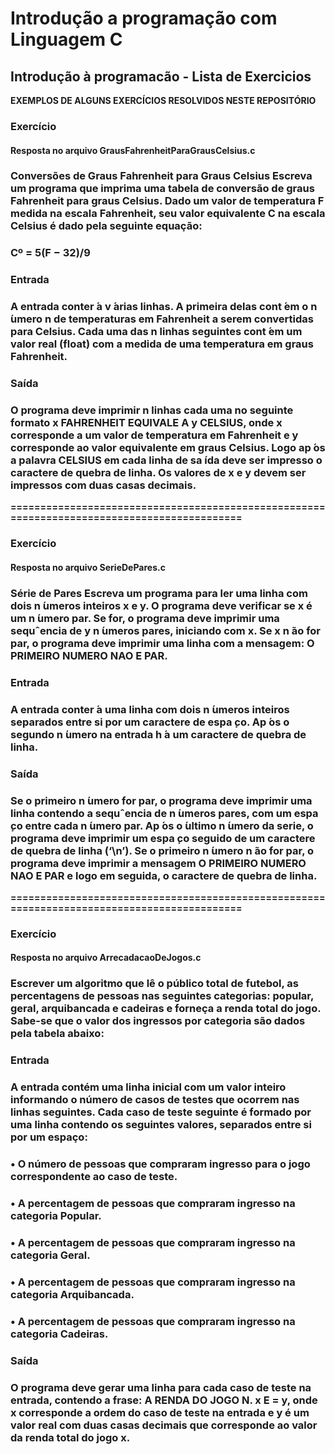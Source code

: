 # Introdução a programação com Linguagem C

<h2>Introdução à programacão - Lista de Exercicios</h2>

<strong>EXEMPLOS DE ALGUNS EXERCÍCIOS RESOLVIDOS NESTE REPOSITÓRIO<strong>

<h3>Exercício</h3>
<h4> Resposta no arquivo GrausFahrenheitParaGrausCelsius.c </h4>
<h3>Conversões de Graus Fahrenheit para Graus Celsius
Escreva um programa que imprima uma tabela de conversão de graus Fahrenheit para graus Celsius. Dado
um valor de temperatura F medida na escala Fahrenheit, seu valor equivalente C na escala Celsius é dado
pela seguinte equação:</h3>

<h3>Cº = 5(F − 32)/9</h3> 

<h3>Entrada</h3>
<h3>A entrada conter ́a v ́arias linhas. A primeira delas cont ́em o n ́umero n de temperaturas em Fahrenheit
a serem convertidas para Celsius. Cada uma das n linhas seguintes cont ́em um valor real (float) com a
medida de uma temperatura em graus Fahrenheit.</h3>

<h3>Saída</h3>
<h3>O programa deve imprimir n linhas cada uma no seguinte formato x FAHRENHEIT EQUIVALE A
y CELSIUS, onde x corresponde a um valor de temperatura em Fahrenheit e y corresponde ao valor
equivalente em graus Celsius. Logo ap ́os a palavra CELSIUS em cada linha de sa ́ıda deve ser impresso o
caractere de quebra de linha. Os valores de x e y devem ser impressos com duas casas decimais.</h3>

============================================================================================

<h3>Exercício</h3>
<h4> Resposta no arquivo SerieDePares.c </h4>
<h3>Série de Pares
Escreva um programa para ler uma linha com dois n ́umeros inteiros x e y. O programa deve verificar se x
é um n ́umero par. Se for, o programa deve imprimir uma sequˆencia de y n ́umeros pares, iniciando com x.
Se x n ̃ao for par, o programa deve imprimir uma linha com a mensagem: O PRIMEIRO NUMERO NAO
E PAR.</h3>

<h3>Entrada</h3>
<h3>A entrada conter ́a uma linha com dois n ́umeros inteiros separados entre si por um caractere de espa ̧co.
Ap ́os o segundo n ́umero na entrada h ́a um caractere de quebra de linha.</h3>

<h3>Saída</h3>
<h3>Se o primeiro n ́umero for par, o programa deve imprimir uma linha contendo a sequˆencia de n ́umeros pares,
com um espa ̧co entre cada n ́umero par. Ap ́os o  ́ultimo n ́umero da serie, o programa deve imprimir um
espa ̧co seguido de um caractere de quebra de linha (‘\n’). Se o primeiro n ́umero n ̃ao for par, o programa
deve imprimir a mensagem O PRIMEIRO NUMERO NAO E PAR e logo em seguida, o caractere de
quebra de linha.</h3>

============================================================================================

<h3>Exercício</h3>
<h4> Resposta no arquivo ArrecadacaoDeJogos.c </h4> 

<h3>Escrever um algoritmo que lê o público total de futebol, as percentagens de pessoas nas seguintes
categorias: popular, geral, arquibancada e cadeiras e forneça a renda total do jogo. Sabe-se que o valor
dos ingressos por categoria são dados pela tabela abaixo:</h3>

<h3>Entrada</h3>
<h3>A entrada contém uma linha inicial com um valor inteiro informando o número de casos de testes que
ocorrem nas linhas seguintes. Cada caso de teste seguinte é formado por uma linha contendo os seguintes
valores, separados entre si por um espaço:</h3>
<h3>• O número de pessoas que compraram ingresso para o jogo correspondente ao caso de teste.</h3>
<h3>• A percentagem de pessoas que compraram ingresso na categoria Popular.</h3>
<h3>• A percentagem de pessoas que compraram ingresso na categoria Geral.</h3>
<h3>• A percentagem de pessoas que compraram ingresso na categoria Arquibancada.</h3>
<h3>• A percentagem de pessoas que compraram ingresso na categoria Cadeiras.</h3>

<h3>Saída</h3>
<h3>O programa deve gerar uma linha para cada caso de teste na entrada, contendo a frase: A RENDA DO
JOGO N. x E = y, onde x corresponde a ordem do caso de teste na entrada e y é um valor real com duas
casas decimais que corresponde ao valor da renda total do jogo x.</h3>

